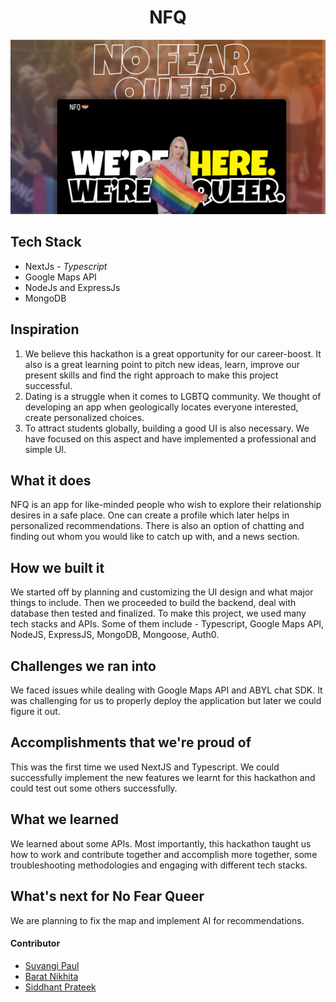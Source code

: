 <h1 align="center">NFQ</h1>

![](./assets/preview.png)

## Tech Stack

- NextJs - *Typescript*
- Google Maps API
- NodeJs and ExpressJs
- MongoDB

## Inspiration

1. We believe this hackathon is a great opportunity for our career-boost. It also is a great learning point to pitch new ideas, learn, improve our present skills and find the right approach to make this project successful.
2. Dating is a struggle when it comes to LGBTQ community. We thought of developing an app when geologically locates everyone interested, create personalized choices.
3. To attract students globally, building a good UI is also necessary. We have focused on this aspect and have implemented a professional and simple UI.

## What it does

NFQ is an app for like-minded people who wish to explore their relationship desires in a safe place. One can create a profile which later helps in personalized recommendations. There is also an option of chatting and finding out whom you would like to catch up with, and a news section.

## How we built it

We started off by planning and customizing the UI design and what major things to include. Then we proceeded to build the backend, deal with database then tested and finalized. To make this project, we used many tech stacks and APIs. Some of them include - Typescript, Google Maps API, NodeJS, ExpressJS, MongoDB, Mongoose, Auth0.

## Challenges we ran into

We faced issues while dealing with Google Maps API and ABYL chat SDK. It was challenging for us to properly deploy the application but later we could figure it out.

## Accomplishments that we're proud of

This was the first time we used NextJS and Typescript. We could successfully implement the new features we learnt for this hackathon and could test out some others successfully. 

## What we learned

We learned about some APIs. Most importantly, this hackathon taught us how to work and contribute together and accomplish more together, some troubleshooting methodologies and engaging with different tech stacks.

## What's next for No Fear Queer

We are planning to fix the map and implement AI for recommendations. 

#### Contributor

- [Suvangi Paul](https://github.com/suvangipaul)
- [Barat Nikhita](https://github.com/nikhitaBarat/)
- [Siddhant Prateek](https://github.com/siddhantprateek)
